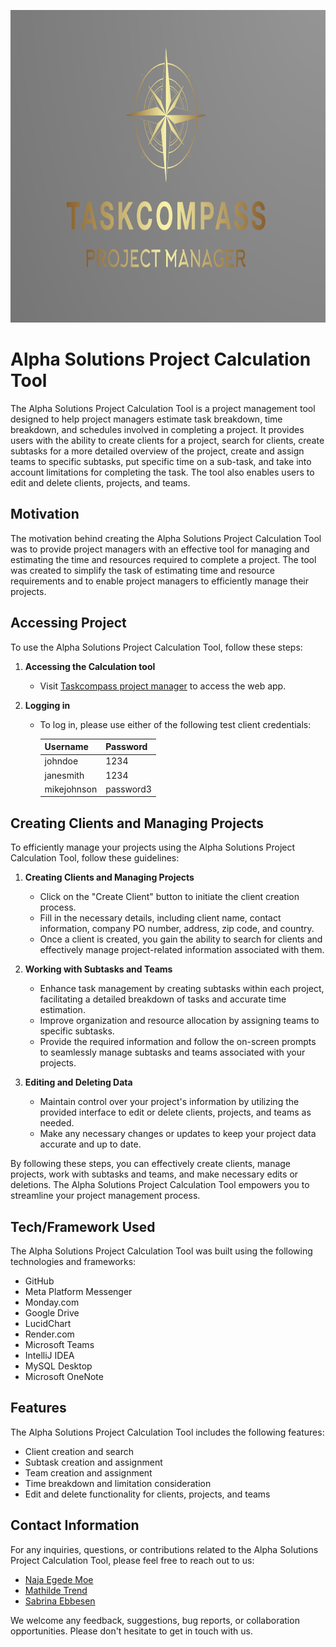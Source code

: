<p align="center">
  <img src= src/main/resources/static/img/TaskCompassLogo.png alt="Your Picture" width="800" height="500">
</p>


# Alpha Solutions Project Calculation Tool

The Alpha Solutions Project Calculation Tool is a project management tool designed to help project managers estimate task breakdown, time breakdown, and schedules involved in completing a project. It provides users with the ability to create clients for a project, search for clients, create subtasks for a more detailed overview of the project, create and assign teams to specific subtasks, put specific time on a sub-task, and take into account limitations for completing the task. The tool also enables users to edit and delete clients, projects, and teams.

## Motivation

The motivation behind creating the Alpha Solutions Project Calculation Tool was to provide project managers with an effective tool for managing and estimating the time and resources required to complete a project. The tool was created to simplify the task of estimating time and resource requirements and to enable project managers to efficiently manage their projects.

## Accessing Project

To use the Alpha Solutions Project Calculation Tool, follow these steps:

1. **Accessing the Calculation tool**
   - Visit [Taskcompass project manager](https://task-compass.onrender.com) to access the web app.

2. **Logging in**
   - To log in, please use either of the following test client credentials:

     | Username     | Password  |
     |--------------|-----------|
     | johndoe      | 1234      |
     | janesmith    | 1234      |
     | mikejohnson  | password3 |

## Creating Clients and Managing Projects

To efficiently manage your projects using the Alpha Solutions Project Calculation Tool, follow these guidelines:

1. **Creating Clients and Managing Projects**
   - Click on the "Create Client" button to initiate the client creation process.
   - Fill in the necessary details, including client name, contact information, company PO number, address, zip code, and country.
   - Once a client is created, you gain the ability to search for clients and effectively manage project-related information associated with them.

2. **Working with Subtasks and Teams**
   - Enhance task management by creating subtasks within each project, facilitating a detailed breakdown of tasks and accurate time estimation.
   - Improve organization and resource allocation by assigning teams to specific subtasks.
   - Provide the required information and follow the on-screen prompts to seamlessly manage subtasks and teams associated with your projects.

3. **Editing and Deleting Data**
   - Maintain control over your project's information by utilizing the provided interface to edit or delete clients, projects, and teams as needed.
   - Make any necessary changes or updates to keep your project data accurate and up to date.

By following these steps, you can effectively create clients, manage projects, work with subtasks and teams, and make necessary edits or deletions. The Alpha Solutions Project Calculation Tool empowers you to streamline your project management process.

## Tech/Framework Used

The Alpha Solutions Project Calculation Tool was built using the following technologies and frameworks:

- GitHub
- Meta Platform Messenger
- Monday.com
- Google Drive
- LucidChart
- Render.com
- Microsoft Teams
- IntelliJ IDEA
- MySQL Desktop
- Microsoft OneNote

## Features

The Alpha Solutions Project Calculation Tool includes the following features:

- Client creation and search
- Subtask creation and assignment
- Team creation and assignment
- Time breakdown and limitation consideration
- Edit and delete functionality for clients, projects, and teams

## Contact Information

For any inquiries, questions, or contributions related to the Alpha Solutions Project Calculation Tool, please feel free to reach out to us:

- [Naja Egede Moe](https://github.com/najamoe)
- [Mathilde Trend](https://github.com/MathildeTrendy)
- [Sabrina Ebbesen](https://github.com/sabr5840)

We welcome any feedback, suggestions, bug reports, or collaboration opportunities. Please don't hesitate to get in touch with us.
